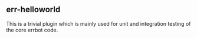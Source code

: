 err-helloworld
--------------

This is a trivial plugin which is mainly used for unit and integration testing of the core errbot code.
